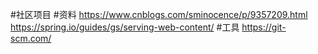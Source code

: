 #社区项目
#资料
https://www.cnblogs.com/sminocence/p/9357209.html
https://spring.io/guides/gs/serving-web-content/
#工具
https://git-scm.com/